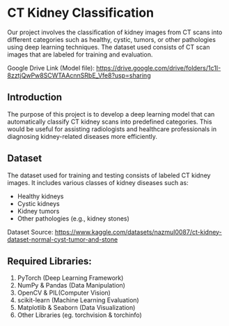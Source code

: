 # CT Kidney Classification

Our project involves the classification of kidney images from CT scans into different categories such as healthy, cystic, tumors, or other pathologies using deep learning techniques. The dataset used consists of CT scan images that are labeled for training and evaluation.

Google Drive Link (Model file): https://drive.google.com/drive/folders/1c1I-8zztjQwPw8SCWTAAcnnSRbE_Vfe8?usp=sharing

## Introduction
The purpose of this project is to develop a deep learning model that can automatically classify CT kidney scans into predefined categories. This would be useful for assisting radiologists and healthcare professionals in diagnosing kidney-related diseases more efficiently.

## Dataset
The dataset used for training and testing consists of labeled CT kidney images. It includes various classes of kidney diseases such as:

- Healthy kidneys
- Cystic kidneys
- Kidney tumors
- Other pathologies (e.g., kidney stones)

Dataset Source: https://www.kaggle.com/datasets/nazmul0087/ct-kidney-dataset-normal-cyst-tumor-and-stone

## Required Libraries:
1. PyTorch (Deep Learning Framework)
2. NumPy & Pandas (Data Manipulation)
3. OpenCV & PIL(Computer Vision)
4. scikit-learn (Machine Learning Evaluation)
5. Matplotlib & Seaborn (Data Visualization)
6. Other Libraries (eg. torchvision & torchinfo)
